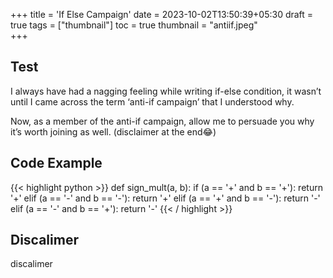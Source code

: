 +++
title = 'If Else Campaign'
date = 2023-10-02T13:50:39+05:30
draft = true
tags = ["thumbnail"]
toc = true
thumbnail = "antiif.jpeg"  
+++

## Test
I always have had a nagging feeling while writing if-else condition, it wasn’t until I came across the term ‘anti-if campaign’ that I understood why.


Now, as a member of the anti-if campaign, allow me to persuade you why it’s worth joining as well. (disclaimer at the end😂)

## Code Example
{{< highlight python >}}
def sign_mult(a, b):
    if (a == '+' and b == '+'):
        return '+'
    elif (a == '-' and b == '-'):
        return '+'
    elif (a == '+' and b == '-'):
        return '-'
    elif (a == '-' and b == '+'):
        return '-'
{{< / highlight >}}


## Discalimer
  discalimer 

